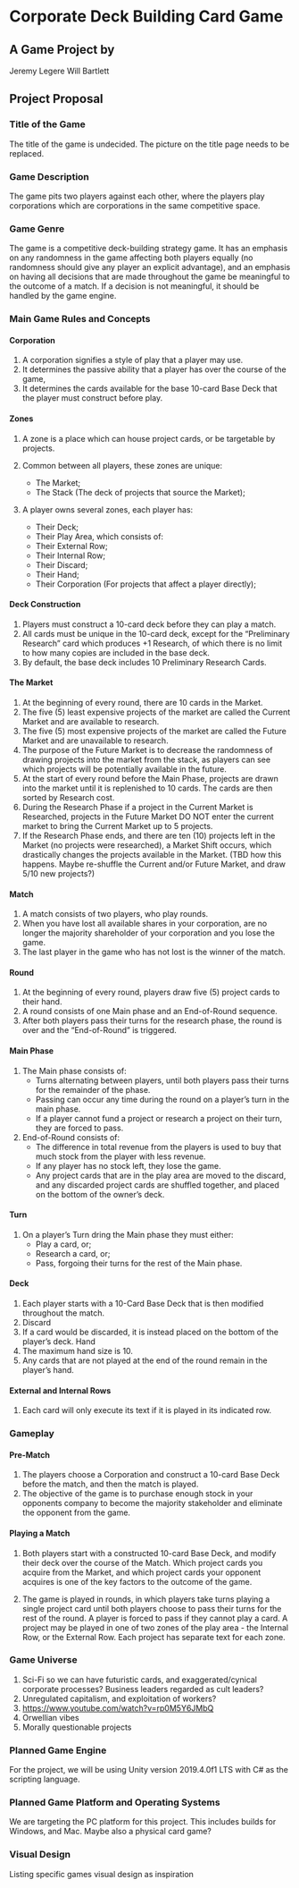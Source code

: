 # Corporate Deck Building Card Game

## A Game Project by

Jeremy Legere
Will Bartlett

## Project Proposal

### Title of the Game

The title of the game is undecided. The picture on the title page needs to be replaced.

### Game Description

The game pits two players against each other, where the players play corporations which are corporations in the same competitive space.

### Game Genre

The game is a competitive deck-building strategy game. It has an emphasis on any randomness in the game affecting both players equally (no randomness should give any player an explicit advantage), and an emphasis on having all decisions that are made throughout the game be meaningful to the outcome of a match. If a decision is not meaningful, it should be handled by the game engine.

### Main Game Rules and Concepts

#### Corporation

1. A corporation signifies a style of play that a player may use.
2. It determines the passive ability that a player has over the course of the game,
3. It determines the cards available for the base 10-card Base Deck that the player must construct before play.

#### Zones

1. A zone is a place which can house project cards, or be targetable by projects.
2. Common between all players, these zones are unique:
    * The Market;
    * The Stack (The deck of projects that source the Market);

3. A player owns several zones, each player has:
    * Their Deck;
    * Their Play Area, which consists of:
    * Their External Row;
    * Their Internal Row;
    * Their Discard;
    * Their Hand;
    * Their Corporation (For projects that affect a player directly);

#### Deck Construction

1. Players must construct a 10-card deck before they can play a match.
2. All cards must be unique in the 10-card deck, except for the “Preliminary Research” card which produces +1 Research, of which there is no limit to how many copies are included in the base deck.
3. By default, the base deck includes 10 Preliminary Research Cards.

#### The Market

1. At the beginning of every round, there are 10 cards in the Market.
2. The five (5) least expensive projects of the market are called the Current Market and are available to research.
3. The five (5) most expensive projects of the market are called the Future Market and are unavailable to research.
4. The purpose of the Future Market is to decrease the randomness of drawing projects into the market from the stack, as players can see which projects will be potentially available in the future.
5. At the start of every round before the Main Phase, projects are drawn into the market until it is replenished to 10 cards. The cards are then sorted by Research cost.
6. During the Research Phase if a project in the Current Market is Researched, projects in the Future Market DO NOT enter the current market to bring the Current Market up to 5 projects.
7. If the Research Phase ends, and there are ten (10) projects left in the Market (no projects were researched), a Market Shift occurs, which drastically changes the projects available in the Market. (TBD how this happens. Maybe re-shuffle the Current and/or Future Market, and draw 5/10 new projects?)

#### Match

1. A match consists of two players, who play rounds.
2. When you have lost all available shares in your corporation, are no longer the majority shareholder of your corporation and you lose the game.
3. The last player in the game who has not lost is the winner of the match.

#### Round

1. At the beginning of every round, players draw five (5) project cards to their hand.
2. A round consists of one Main phase and an End-of-Round sequence.
3. After both players pass their turns for the research phase, the round is over and the “End-of-Round” is triggered.

#### Main Phase

1. The Main phase consists of:
    * Turns alternating between players, until both players pass their turns for the remainder of the phase. 
    * Passing can occur any time during the round on a player’s turn in the main phase. 
    * If a player cannot fund a project or research a project on their turn, they are forced to pass.
2. End-of-Round consists of:
    * The difference in total revenue from the players is used to buy that much stock from the player with less revenue.
    * If any player has no stock left, they lose the game.
    * Any project cards that are in the play area are moved to the discard, and any discarded project cards are shuffled together, and placed on the bottom of the owner’s deck.

#### Turn

1. On a player’s Turn dring the Main phase they must either:
    * Play a card, or;
    * Research a card, or;
    * Pass, forgoing their turns for the rest of the Main phase.

#### Deck

1. Each player starts with a 10-Card Base Deck that is then modified throughout the match.
2. Discard
3. If a card would be discarded, it is instead placed on the bottom of the player’s deck.
Hand
4. The maximum hand size is 10. 
5. Any cards that are not played at the end of the round remain in the player’s hand.

#### External and Internal Rows

1. Each card will only execute its text if it is played in its indicated row.

### Gameplay

#### Pre-Match

1. The players choose a Corporation and construct a 10-card Base Deck before the match, and then the match is played.
2. The objective of the game is to purchase enough stock in your opponents company to become the majority stakeholder and eliminate the opponent from the game.

#### Playing a Match

1. Both players start with a constructed 10-card Base Deck, and modify their deck over the course of the Match. Which project cards you acquire from the Market, and which project cards your opponent acquires is one of the key factors to the outcome of the game. 

2. The game is played in rounds, in which players take turns playing a single project card until both players choose to pass their turns for the rest of the round. A player is forced to pass if they cannot play a card.
A project may be played in one of two zones of the play area - the Internal Row, or the External Row. Each project has separate text for each zone.

### Game Universe

1. Sci-Fi so we can have futuristic cards, and exaggerated/cynical corporate processes? Business leaders regarded as cult leaders?
2. Unregulated capitalism, and exploitation of workers?
3. <https://www.youtube.com/watch?v=rp0M5Y6JMbQ>
4. Orwellian vibes
5. Morally questionable projects

### Planned Game Engine

For the project, we will be using Unity version 2019.4.0f1 LTS with C# as the scripting language. 

### Planned Game Platform and Operating Systems

We are targeting the PC platform for this project. This includes builds for Windows, and Mac. Maybe also a physical card game?

### Visual Design

Listing specific games visual design as inspiration
